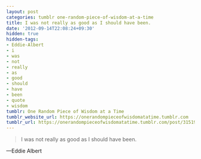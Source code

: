 ```yaml
---
layout: post
categories: tumblr one-random-piece-of-wisdom-at-a-time
title: I was not really as good as I should have been.
date: '2012-09-14T22:08:24+09:30'
hidden: true
hidden-tags:
- Eddie-Albert
- i
- was
- not
- really
- as
- good
- should
- have
- been
- quote
- wisdom
tumblr: One Random Piece of Wisdom at a Time
tumblr_website_url: https://onerandompieceofwisdomatatime.tumblr.com
tumblr_url: https://onerandompieceofwisdomatatime.tumblr.com/post/31519491104/i-was-not-really-as-good-as-i-should-have-been
---
```

> I was not really as good as I should have been.

—Eddie Albert
